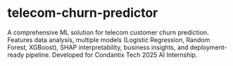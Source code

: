 # telecom-churn-predictor
A comprehensive ML solution for telecom customer churn prediction. Features data analysis, multiple models (Logistic Regression, Random Forest, XGBoost), SHAP interpretability, business insights, and deployment-ready pipeline. Developed for Condantix Tech 2025  AI Internship.
